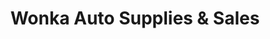 ---
title: "Wonka Auto Supplies & Sales"
url: /weston/wonka-auto-supplies-and-sales/
shop: car parts
---